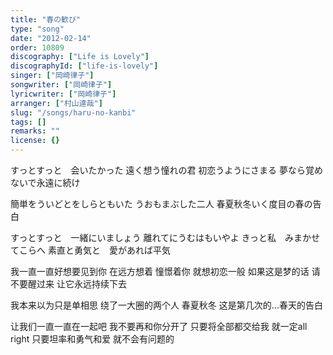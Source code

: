 ```yaml
---
title: "春の歓び"
type: "song"
date: "2012-02-14"
order: 10809
discography: ["Life is Lovely"]
discographyId: ["life-is-lovely"]
singer: ["岡崎律子"]
songwriter: ["岡崎律子"]
lyricwriter: ["岡崎律子"]
arranger: ["村山達哉"]
slug: "/songs/haru-no-kanbi"
tags: []
remarks: ""
license: {}
---
```


すっとすっと　会いたかった
遠く想う憧れの君
初恋うようにさまる
夢なら覚めないで永遠に続け

簡単をういどとをしらともいた
うおもまぶした二人
春夏秋冬いく度目の春の告白

すっとすっと　一緒にいましょう
離れてにうむはもいやよ
きっと私　みまかせてこらへ
素直と勇気と　愛があれば平気

<!-- 翻译 -->

我一直一直好想要见到你
在远方想着 憧憬着你
就想初恋一般
如果这是梦的话 请不要醒过来 让它永远持续下去

我本来以为只是单相思
绕了一大圈的两个人
春夏秋冬
这是第几次的...春天的告白

让我们一直一直在一起吧
我不要再和你分开了
只要将全部都交给我 就一定all right
只要坦率和勇气和爱 就不会有问题的

